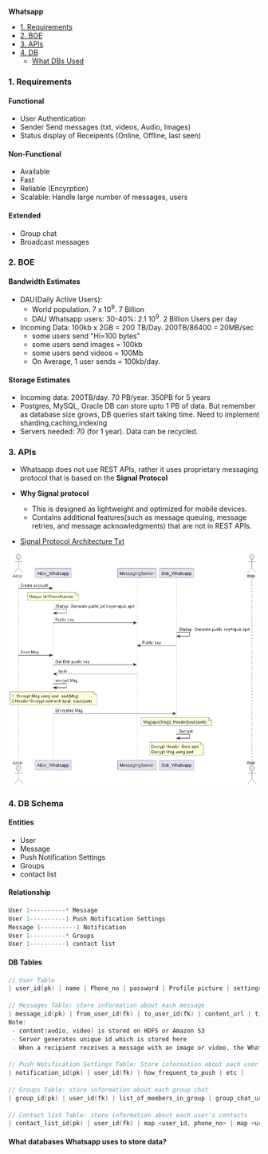 **Whatsapp**
- [1. Requirements](#req)
- [2. BOE](#boe)
- [3. APIs](#api)
- [4. DB](#db)
  - [What DBs Used](#wd)

<a name=req></a>
### 1. Requirements
#### Functional
- User Authentication
- Sender Send messages (txt, videos, Audio, Images)
- Status display of Receipents (Online, Offline, last seen)
#### Non-Functional
- Available
- Fast
- Reliable (Encyrption)
- Scalable: Handle large number of messages, users
#### Extended
- Group chat
- Broadcast messages

<a name=boe></a>
### 2. BOE
#### Bandwidth Estimates
- DAU(Daily Active Users):
  - World population: 7 x 10<sup>9</sup>. 7 Billion
  - DAU Whatsapp users: 30-40%: 2.1 10<sup>9</sup>. 2 Billion Users per day
- Incoming Data: 100kb x 2GB = 200 TB/Day. 200TB/86400 = 20MB/sec
  - some users send "Hi=100 bytes"
  - some users send images = 100kb
  - some users send videos = 100Mb
  - On Average, 1 user sends = 100kb/day.
#### Storage Estimates
- Incoming data: 200TB/day. 70 PB/year. 350PB for 5 years
- Postgres, MySQL, Oracle DB can store upto 1 PB of data. But remember as database size grows, DB queries start taking time. Need to implement sharding,caching,indexing
- Servers needed: 70 (for 1 year). Data can be recycled.

<a name=api></a>
### 3. APIs
- Whatsapp does not use REST APIs, rather it uses proprietary messaging protocol that is based on the **Signal Protocol**
- **Why Signal protocol**
  - This is designed as lightweight and optimized for mobile devices.
  - Contains additional features(such as message queuing, message retries, and message acknowledgments) that are not in REST APIs.

- [Signal Protocol Architecture Txt](images/signal_protocol_whatsapp.txt)

<img src=images/signal_protocol_whatsapp.png width=500/>

<a name=db></a>
### 4. DB Schema
#### Entities
- User
- Message
- Push Notification Settings
- Groups
- contact list

#### Relationship
```c
User 1----------* Message
User 1----------1 Push Notification Settings
Message 1----------1 Notification
User 1----------* Groups
User 1----------1 contact list
```

#### DB Tables
```c
// User Table
| user_id(pk) | name | Phone_no | password | Profile picture | settings | etc |

// Messages Table: store information about each message
| message_id(pk) | from_user_id(fk) | to_user_id(fk) | content_url | timestamp |
Note:
 - content(audio, video) is stored on HDFS or Amazon S3
 - Server generates unique id which is stored here
 - When a recipient receives a message with an image or video, the WhatsApp server retrieves the file from the file storage system using the unique id & sends the file to the recipient's device.

// Push Notification Settings Table: Store information about each user's push notification settings
| notification_id(pk) | user_id(fk) | how_frequent_to_push | etc |

// Groups Table: store information about each group chat
| group_id(pk) | user_id(fk) | list_of_members_in_group | group_chat_url | group_profile_picture

// Contact list Table: store information about each user's contacts
| contact_list_id(pk) | user_id(fk) | map <user_id, phone_no> | map <user_id, diplay_names> |

```
<a name=wd></a>
#### What databases Whatsapp uses to store data?

